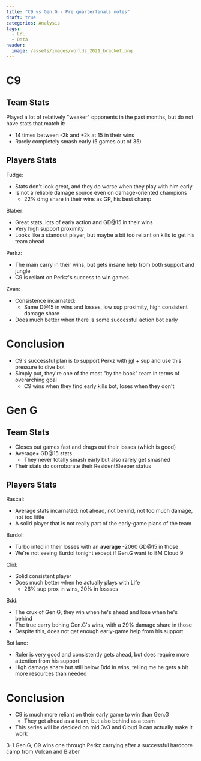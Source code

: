 ```yaml
---
title: "C9 vs Gen.G - Pre quarterfinals notes"
draft: true
categories: Analysis
tags:
  - LoL
  - Data
header:
  image: /assets/images/worlds_2021_bracket.png
---
```


# C9

## Team Stats

Played a lot of relatively "weaker" opponents in the past months, but do not have stats that match it:

- 14 times between -2k and +2k at 15 in their wins
- Rarely completely smash early (5 games out of 35)

## Players Stats

Fudge:

- Stats don't look great, and they do worse when they play with him early
- Is not a reliable damage source even on damage-oriented champions
  - 22% dmg share in their wins as GP, his best champ

Blaber:

- Great stats, lots of early action and GD@15 in their wins
- Very high support proximity
- Looks like a standout player, but maybe a bit too reliant on kills to get his team ahead

Perkz:

- The main carry in their wins, but gets insane help from both support and jungle
- C9 is reliant on Perkz's success to win games

Zven:

- Consistence incarnated:
  - Same D@15 in wins and losses, low sup proximity, high consistent damage share
- Does much better when there is some successful action bot early

# Conclusion

- C9's successful plan is to support Perkz with jgl + sup and use this pressure to dive bot
- Simply put, they're one of the most "by the book" team in terms of overarching goal
  - C9 wins when they find early kills bot, loses when they don't

# Gen G

## Team Stats

- Closes out games fast and drags out their losses (which is good)
- Average+ GD@15 stats
  - They never totally smash early but also rarely get smashed
- Their stats do corroborate their ResidentSleeper status

## Players Stats

Rascal:

- Average stats incarnated: not ahead, not behind, not too much damage, not too little
- A solid player that is not really part of the early-game plans of the team

Burdol:

- Turbo inted in their losses with an **average** -2060 GD@15 in those
- We're not seeing Burdol tonight except if Gen.G want to BM Cloud 9

Clid:

- Solid consistent player
- Does much better when he actually plays with Life
  - 26% sup prox in wins, 20% in lossses

Bdd:

- The crux of Gen.G, they win when he's ahead and lose when he's behind
- The true carry behing Gen.G's wins, with a 29% damage share in those
- Despite this, does not get enough early-game help from his support

Bot lane:

- Ruler is very good and consistently gets ahead, but does require more attention from his support
- High damage share but still below Bdd in wins, telling me he gets a bit more resources than needed

# Conclusion

- C9 is much more reliant on their early game to win than Gen.G
  - They get ahead as a team, but also behind as a team
- This series will be decided on mid 3v3 and Cloud 9 can actually make it work

3-1 Gen.G, C9 wins one through Perkz carrying after a successful hardcore camp from Vulcan and Blaber

